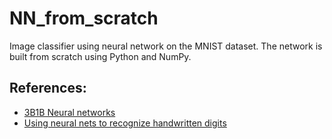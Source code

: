 # NN_from_scratch

Image classifier using neural network on the MNIST dataset. The network is built from scratch using Python and NumPy.
## References:
- [3B1B Neural networks](https://www.youtube.com/watch?v=aircAruvnKk&list=PLZHQObOWTQDNU6R1_67000Dx_ZCJB-3pi)
- [Using neural nets to recognize handwritten digits](http://neuralnetworksanddeeplearning.com/chap1.html)

